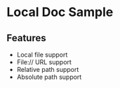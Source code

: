# Local Doc Sample

## Features
- Local file support
- File:// URL support
- Relative path support
- Absolute path support 